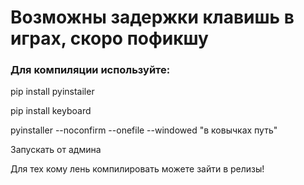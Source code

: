 # Возможны задержки клавишь в играх, скоро пофикшу

### Для компиляции используйте:

pip install pyinstailer

pip install keyboard

pyinstaller --noconfirm --onefile --windowed "в ковычках путь"

Запускать от админа

Для тех кому лень компилировать можете зайти в релизы!
